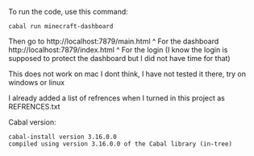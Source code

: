 To run the code, use this command:
```
cabal run minecraft-dashboard
```
Then go to 
http://localhost:7879/main.html
^ For the dashboard
http://localhost:7879/index.html
^ For the login (I know the login is supposed to protect the dashboard but I did not have time for that)

This does not work on mac I dont think, I have not tested it there, try on windows or linux

I already added a list of refrences when I turned in this project as REFRENCES.txt

Cabal version:
```
cabal-install version 3.16.0.0 
compiled using version 3.16.0.0 of the Cabal library (in-tree)
```